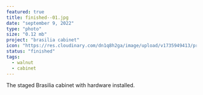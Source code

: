 ```yaml
---
featured: true
title: finished--01.jpg
date: "september 9, 2022"
type: "photo"
size: "0.12 mb"
project: "brasilia cabinet"
icon: "https://res.cloudinary.com/dn1q8h2ga/image/upload/v1735949413/proportional.design-3.0/brasilia-cabinet/brasilia-01_ncxjrs.webp"
status: "finished"
tags:
  - walnut
  - cabinet
---
```


The staged Brasilia cabinet with hardware installed.
